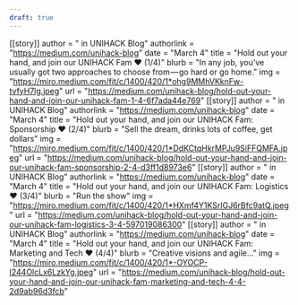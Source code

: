 ```yaml
---
draft: true
---
```

[[story]]
author = " in UNIHACK Blog"
authorlink = "https://medium.com/unihack-blog"
date = "March 4"
title = "Hold out your hand, and join our UNIHACK Fam ❤ (1/4)"
blurb = "In any job, you’ve usually got two approaches to choose from — go hard or go home."
img = "https://miro.medium.com/fit/c/1400/420/1*ohg9MMhVKknFw-tvfyH7lg.jpeg"
url = "https://medium.com/unihack-blog/hold-out-your-hand-and-join-our-unihack-fam-1-4-6f7ada44e769"
[[story]]
author = " in UNIHACK Blog"
authorlink = "https://medium.com/unihack-blog"
date = "March 4"
title = "Hold out your hand, and join our UNIHACK Fam: Sponsorship ❤ (2/4)"
blurb = "Sell the dream, drinks lots of coffee, get dollars"
img = "https://miro.medium.com/fit/c/1400/420/1*DdKCtqHkrMPJu9SiFFQMFA.jpeg"
url = "https://medium.com/unihack-blog/hold-out-your-hand-and-join-our-unihack-fam-sponsorship-2-4-d3ff1d8973e6"
[[story]]
author = " in UNIHACK Blog"
authorlink = "https://medium.com/unihack-blog"
date = "March 4"
title = "Hold out your hand, and join our UNIHACK Fam: Logistics ❤ (3/4)"
blurb = "Run the show"
img = "https://miro.medium.com/fit/c/1400/420/1*HXmf4Y1KSrIGJ6rBfc9atQ.jpeg"
url = "https://medium.com/unihack-blog/hold-out-your-hand-and-join-our-unihack-fam-logistics-3-4-597019086300"
[[story]]
author = " in UNIHACK Blog"
authorlink = "https://medium.com/unihack-blog"
date = "March 4"
title = "Hold out your hand, and join our UNIHACK Fam: Marketing and Tech ❤ (4/4)"
blurb = "Creative visions and agile..."
img = "https://miro.medium.com/fit/c/1400/420/1*-OYOCP-I244OlcLx6LzkYg.jpeg"
url = "https://medium.com/unihack-blog/hold-out-your-hand-and-join-our-unihack-fam-marketing-and-tech-4-4-2d9ab96d3fcb"
